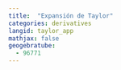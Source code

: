 ```yaml
---
title:  "Expansión de Taylor"
categories: derivatives
langid: taylor_app
mathjax: false
geogebratube:
  - 96771
---
```


<div style="height: 400px;" id="applet_container96771"></div>
